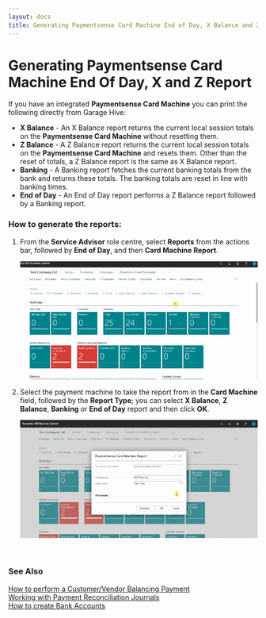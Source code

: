 ```yaml
---
layout: docs
title: Generating Paymentsense Card Machine End of Day, X Balance and Z Balance Report
---
```


# Generating Paymentsense Card Machine End Of Day, X and Z Report
If you have an integrated **Paymentsense Card Machine** you can print the following directly from Garage Hive:
 * **X Balance** - An X Balance report returns the current local session totals on the **Paymentsense Card Machine** without resetting them.
 * **Z Balance** - A Z Balance report returns the current local session totals on the **Paymentsense Card Machine** and resets them. Other than the reset of totals, a Z Balance report is the same as X Balance report.
 * **Banking** - A Banking report fetches the current banking totals from the bank and returns these totals. The banking totals are reset in line with banking times.
 * **End of Day** - An End of Day report performs a Z Balance report followed by a Banking report. 


### How to generate the reports:
1. From the **Service Advisor** role centre, select **Reports** from the actions bar, followed by **End of Day**, and then **Card Machine Report**.

   ![](media/garagehive-card-machine-reports1.gif)

2. Select the payment machine to take the report from in the **Card Machine** field, followed by the **Report Type**; you can select **X Balance**, **Z Balance**, **Banking** or **End of Day** report and then click **OK**. 
   
   ![](media/garagehive-card-machine-reports2.gif)


<br>

### **See Also**

[How to perform a Customer/Vendor Balancing Payment](garagehive-contra-payment.html) \
[Working with Payment Reconciliation Journals](garagehive-payment-reconciliation-journals.html) \
[How to create Bank Accounts](garagehive-create-new-bank-account.html)